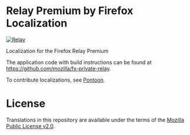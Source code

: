 # Relay Premium by Firefox Localization

[![Relay](https://github.com/mozilla-l10n/mozl10n-linter/actions/workflows/relay.yaml/badge.svg)](https://github.com/mozilla-l10n/mozl10n-linter/actions/workflows/relay.yaml)

Localization for the Firefox Relay Premium

The application code with build instructions can be found
at <https://github.com/mozilla/fx-private-relay>.

To contribute localizations, see
[Pontoon](https://pontoon.mozilla.org/projects/firefox-relay-website/).

# License
Translations in this repository are available under the
terms of the [Mozilla Public License v2.0](https://www.mozilla.org/MPL/2.0/).
